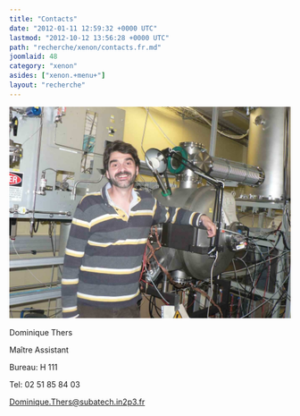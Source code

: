 ```yaml
---
title: "Contacts"
date: "2012-01-11 12:59:32 +0000 UTC"
lastmod: "2012-10-12 13:56:28 +0000 UTC"
path: "recherche/xenon/contacts.fr.md"
joomlaid: 48
category: "xenon"
asides: ["xenon.+menu+"]
layout: "recherche"
---
```

![Photo Dominique Thers](images/PhotoDominiqueThers.jpg)

Dominique Thers

Maître Assistant

Bureau: H 111

Tel: 02 51 85 84 03

[Dominique.Thers@subatech.in2p3.fr](mailto:Dominique.Thers@subatech.in2p3.fr)
